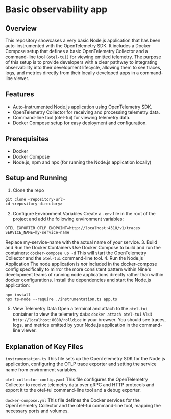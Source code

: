 # Basic observability app

## Overview
This repository showcases a very basic Node.js application that has been auto-instrumented with the OpenTelemetry SDK. It includes a Docker Compose setup that defines a basic OpenTelemetry Collector and a command-line tool `(otel-tui)` for viewing emitted telemetry. The purpose of this setup is to provide developers with a clear pathway to integrating observability into their development lifecycle, allowing them to see traces, logs, and metrics directly from their locally developed apps in a command-line viewer.

## Features
* Auto-instrumented Node.js application using OpenTelemetry SDK.
* OpenTelemetry Collector for receiving and processing telemetry data.
* Command-line tool (otel-tui) for viewing telemetry data.
* Docker Compose setup for easy deployment and configuration.

## Prerequisites
* Docker
* Docker Compose
* Node.js, npm and npx (for running the Node.js application locally)

## Setup and Running

1. Clone the repo
```
git clone <repository-url>
cd <repository-directory>
```
2. Configure Environment Variables
Create a `.env` file in the root of the project and add the following environment variables:
```
OTEL_EXPORTER_OTLP_ENDPOINT=http://localhost:4318/v1/traces
SERVICE_NAME=my-service-name
```
Replace my-service-name with the actual name of your service.
3. Build and Run the Docker Containers
Use Docker Compose to build and run the containers:
`docker-compose up -d`
This will start the OpenTelemetry Collector and the `otel-tui` command-line tool.
4. Run the Node.js Application
The node application is *not* included in the docker-compose config specifically to mirror the more consistent pattern within Nine's development teams of running node applications directly rather than within docker configurations.
Install the dependencies and start the Node.js application:
```
npm install
npx ts-node --require ./instrumentation.ts app.ts
```
5. View Telemetry Data
Open a terminal and attach to the `otel-tui` container to view the telemetry data:
`docker attach otel-tui`
Visit `http://localhost:8080/rolldice` in your browser.
You should see traces, logs, and metrics emitted by your Node.js application in the command-line viewer.

## Explanation of Key Files
`instrumentation.ts`
This file sets up the OpenTelemetry SDK for the Node.js application, configuring the OTLP trace exporter and setting the service name from environment variables.

`otel-collector-config.yaml`
This file configures the OpenTelemetry Collector to receive telemetry data over gRPC and HTTP protocols and export it to the otel-tui command-line tool and a debug exporter.

`docker-compose.yml`
This file defines the Docker services for the OpenTelemetry Collector and the otel-tui command-line tool, mapping the necessary ports and volumes.
